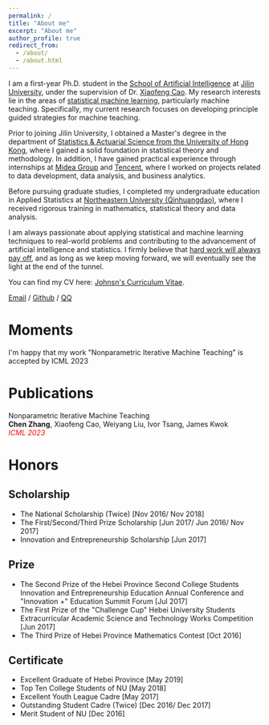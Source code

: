 ```yaml
---
permalink: /
title: "About me"
excerpt: "About me"
author_profile: true
redirect_from: 
  - /about/
  - /about.html
---
```


I am a first-year Ph.D. student in the [School of Artificial Intelligence](https://sai.jlu.edu.cn/) at [Jilin University](https://www.jlu.edu.cn/), under the supervision of Dr. [Xiaofeng Cao](http://sai.jlu.edu.cn/info/1094/3446.htm). My research interests lie in the areas of [statistical machine learning](https://en.wikipedia.org/wiki/Statistical_learning_theory), particularly machine teaching. Specifically, my current research focuses on developing principle guided strategies for machine teaching.

Prior to joining Jilin University, I obtained a Master's degree in the department of [Statistics & Actuarial Science from the University of Hong Kong](https://saasweb.hku.hk/), where I gained a solid foundation in statistical theory and methodology. In addition, I have gained practical experience through internships at [Midea Group](https://www.midea.com/cn/Our-Businesses/Digital-Innovation) and [Tencent](https://www.tencent.com/zh-cn/index.html), where I worked on projects related to data development, data analysis, and business analytics. 

Before pursuing graduate studies, I completed my undergraduate education in Applied Statistics at [Northeastern University (Qinhuangdao)](https://stxy.neuq.edu.cn/), where I received rigorous training in mathematics, statistical theory and data analysis.

I am always passionate about applying statistical and machine learning techniques to real-world problems and contributing to the advancement of artificial intelligence and statistics. I firmly believe that [hard work will always pay off](https://en.wikipedia.org/wiki/Achievement_ideology), and as long as we keep moving forward, we will eventually see the light at the end of the tunnel.

You can find my CV here: [Johnsn's Curriculum Vitae](../assets/Curriculum_Vitae.pdf).

[Email](u3567831@connect.hku.hk) / [Github](https://github.com/chen2hang) / [QQ](../images/qq.png)

Moments
======
I'm happy that my work "Nonparametric Iterative Machine Teaching" is accepted by ICML 2023

Publications
======
Nonparametric Iterative Machine Teaching  
**Chen Zhang**, Xiaofeng Cao, Weiyang Liu, Ivor Tsang, James Kwok  
<span style="color:red; font-style:italic;">ICML 2023</span>

Honors
======

Scholarship
------
- The National Scholarship (Twice) 	[Nov 2016/ Nov 2018]  
- The First/Second/Third Prize Scholarship	[Jun 2017/ Jun 2016/ Nov 2017]  
- Innovation and Entrepreneurship Scholarship 	[Jun 2017]  

Prize
------
- The Second Prize of the Hebei Province Second College Students Innovation and Entrepreneurship Education Annual Conference and "Innovation +" Education Summit Forum	[Jul 2017]  
- The First Prize of the "Challenge Cup" Hebei University Students Extracurricular Academic Science and Technology Works Competition	[Jun 2017]  
- The Third Prize of Hebei Province Mathematics Contest 	[Oct 2016]  

Certificate
------
- Excellent Graduate of Hebei Province	[May 2019]  
- Top Ten College Students of NU	[May 2018]  
- Excellent Youth League Cadre 	[May 2017]  
- Outstanding Student Cadre (Twice)	[Dec 2016/ Dec 2017]  
- Merit Student of NU	[Dec 2016]  

